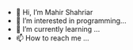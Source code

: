 - 👋 Hi, I’m Mahir Shahriar 
- 👀 I’m interested in programming...
- 🌱 I’m currently learning ...
- 📫 How to reach me ...

<!---
mahirpreon0/mahirpreon0 is a ✨ special ✨ repository because its `README.md` (this file) appears on your GitHub profile.
You can click the Preview link to take a look at your changes.
--->
